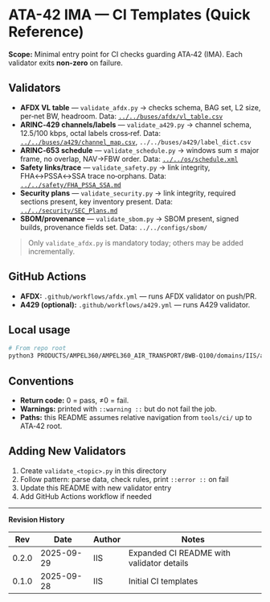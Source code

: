 # ATA-42 IMA — CI Templates (Quick Reference)

**Scope:** Minimal entry point for CI checks guarding ATA‑42 (IMA). Each validator exits **non‑zero** on failure.

## Validators

* **AFDX VL table** — `validate_afdx.py` → checks schema, BAG set, L2 size, per‑net BW, headroom.
  Data: [`../../buses/afdx/vl_table.csv`](../../buses/afdx/vl_table.csv)
* **ARINC‑429 channels/labels** — `validate_a429.py` → channel schema, 12.5/100 kbps, octal labels cross‑ref.
  Data: [`../../buses/a429/channel_map.csv`](../../buses/a429/channel_map.csv), `../../buses/a429/label_dict.csv`
* **ARINC‑653 schedule** — `validate_schedule.py` → windows sum ≤ major frame, no overlap, NAV→FBW order.
  Data: [`../../os/schedule.xml`](../../os/schedule.xml)
* **Safety links/trace** — `validate_safety.py` → link integrity, FHA↔PSSA↔SSA trace no‑orphans.
  Data: [`../../safety/FHA_PSSA_SSA.md`](../../safety/FHA_PSSA_SSA.md)
* **Security plans** — `validate_security.py` → link integrity, required sections present, key inventory present.
  Data: [`../../security/SEC_Plans.md`](../../security/SEC_Plans.md)
* **SBOM/provenance** — `validate_sbom.py` → SBOM present, signed builds, provenance fields set.
  Data: `../../configs/sbom/`

> Only `validate_afdx.py` is mandatory today; others may be added incrementally.

## GitHub Actions

* **AFDX:** `.github/workflows/afdx.yml` — runs AFDX validator on push/PR.
* **A429 (optional):** `.github/workflows/a429.yml` — runs A429 validator.

## Local usage

```bash
# From repo root
python3 PRODUCTS/AMPEL360/AMPEL360_AIR_TRANSPORT/BWB-Q100/domains/IIS/ata/ATA-42/tools/ci/validate_afdx.py
```

## Conventions

* **Return code:** 0 = pass, ≠0 = fail.
* **Warnings:** printed with `::warning ::` but do not fail the job.
* **Paths:** this README assumes relative navigation from `tools/ci/` up to ATA‑42 root.

## Adding New Validators

1. Create `validate_<topic>.py` in this directory
2. Follow pattern: parse data, check rules, print `::error ::` on fail
3. Update this README with new validator entry
4. Add GitHub Actions workflow if needed

---

**Revision History**

| Rev | Date | Author | Notes |
|-----|------|--------|-------|
| 0.2.0 | 2025-09-29 | IIS | Expanded CI README with validator details |
| 0.1.0 | 2025-09-28 | IIS | Initial CI templates |